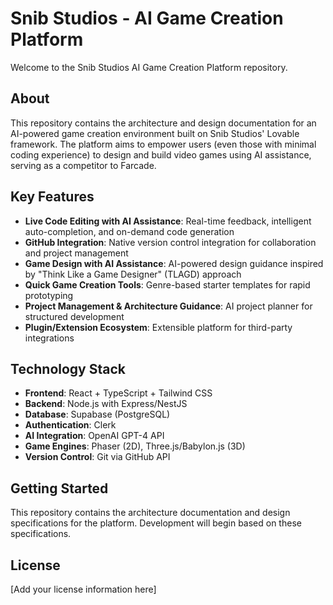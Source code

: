 # Snib Studios - AI Game Creation Platform

Welcome to the Snib Studios AI Game Creation Platform repository.

## About

This repository contains the architecture and design documentation for an AI-powered game creation environment built on Snib Studios' Lovable framework. The platform aims to empower users (even those with minimal coding experience) to design and build video games using AI assistance, serving as a competitor to Farcade.

## Key Features

- **Live Code Editing with AI Assistance**: Real-time feedback, intelligent auto-completion, and on-demand code generation
- **GitHub Integration**: Native version control integration for collaboration and project management
- **Game Design with AI Assistance**: AI-powered design guidance inspired by "Think Like a Game Designer" (TLAGD) approach
- **Quick Game Creation Tools**: Genre-based starter templates for rapid prototyping
- **Project Management & Architecture Guidance**: AI project planner for structured development
- **Plugin/Extension Ecosystem**: Extensible platform for third-party integrations

## Technology Stack

- **Frontend**: React + TypeScript + Tailwind CSS
- **Backend**: Node.js with Express/NestJS
- **Database**: Supabase (PostgreSQL)
- **Authentication**: Clerk
- **AI Integration**: OpenAI GPT-4 API
- **Game Engines**: Phaser (2D), Three.js/Babylon.js (3D)
- **Version Control**: Git via GitHub API

## Getting Started

This repository contains the architecture documentation and design specifications for the platform. Development will begin based on these specifications.

## License

[Add your license information here] 